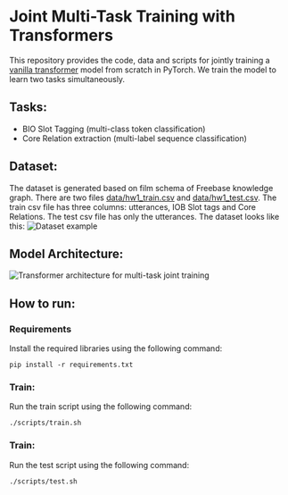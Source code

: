 # Joint Multi-Task Training with Transformers

This repository provides the code, data and scripts for jointly training a [vanilla transformer](https://proceedings.neurips.cc/paper_files/paper/2017/file/3f5ee243547dee91fbd053c1c4a845aa-Paper.pdf) model from scratch in PyTorch. We train the model to learn two tasks simultaneously.

## Tasks:
- BIO Slot Tagging (multi-class token classification)
- Core Relation extraction (multi-label sequence classification)

## Dataset:
The dataset is generated based on film schema of Freebase knowledge graph. There are two files [data/hw1_train.csv](https://github.com/samyak24jain/jointly-trained-transformer/blob/main/data/hw1_train.csv) and [data/hw1_test.csv](https://github.com/samyak24jain/jointly-trained-transformer/blob/main/data/hw1_test.csv). The train csv file has three columns: utterances, IOB Slot tags and	Core Relations. The test csv file has only the utterances. The dataset looks like this:
![Dataset example](https://github.com/samyak24jain/jointly-trained-transformer/assets/10193535/af4af764-c2c5-4673-bec1-80530a547d14)

## Model Architecture:
![Transformer architecture for multi-task joint training](https://github.com/samyak24jain/jointly-trained-transformer/assets/10193535/5cdc49d5-0bed-44d4-833b-02036f6889dc)

## How to run:

### Requirements
Install the required libraries using the following command:

```
pip install -r requirements.txt
```

### Train:
Run the train script using the following command:

```
./scripts/train.sh
```

### Train:
Run the test script using the following command:

```
./scripts/test.sh
```



